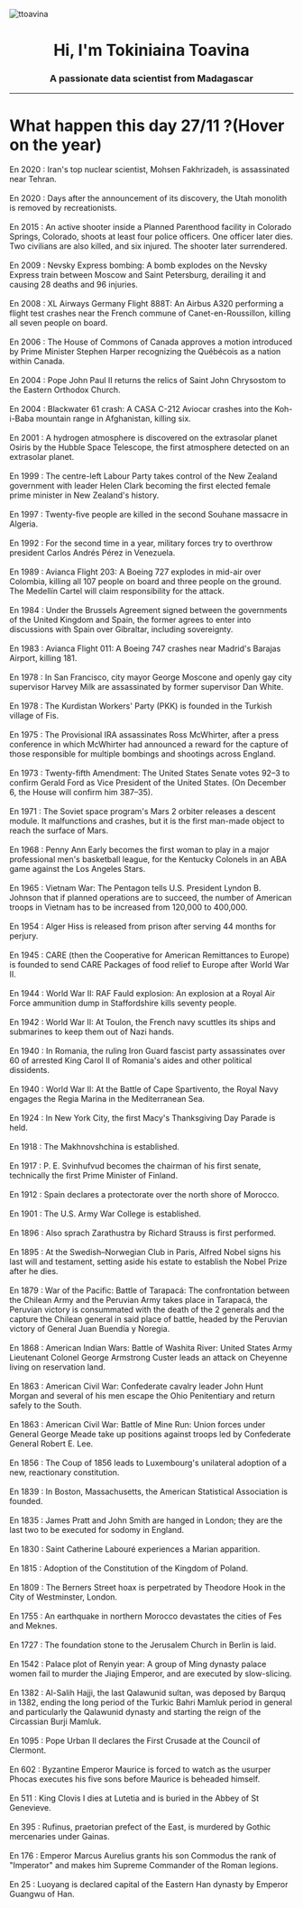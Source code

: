 
<p align="left"> <img src="https://komarev.com/ghpvc/?username=ttoavina&label=Profile%20views&color=0e75b6&style=flat" alt="ttoavina" /> </p>
<h1 align="center">Hi, I'm Tokiniaina Toavina</h1>
<h3 align="center">A passionate data scientist from Madagascar</h3>
    
<hr/>
<h1> What happen this day 27/11 ?(Hover on the year)</h1>

En 2020 : Iran's top nuclear scientist, Mohsen Fakhrizadeh, is assassinated near Tehran.
<br/><br/>
En 2020 : Days after the announcement of its discovery, the Utah monolith is removed by recreationists.
<br/><br/>
En 2015 : An active shooter inside a Planned Parenthood facility in Colorado Springs, Colorado, shoots at least four police officers. One officer later dies. Two civilians are also killed, and six injured. The shooter later surrendered.
<br/><br/>
En 2009 : Nevsky Express bombing: A bomb explodes on the Nevsky Express train between Moscow and Saint Petersburg, derailing it and causing 28 deaths and 96 injuries.
<br/><br/>
En 2008 : XL Airways Germany Flight 888T: An Airbus A320 performing a flight test crashes near the French commune of Canet-en-Roussillon, killing all seven people on board.
<br/><br/>
En 2006 : The House of Commons of Canada approves a motion introduced by Prime Minister Stephen Harper recognizing the Québécois as a nation within Canada.
<br/><br/>
En 2004 : Pope John Paul II returns the relics of Saint John Chrysostom to the Eastern Orthodox Church.
<br/><br/>
En 2004 : Blackwater 61 crash: A CASA C-212 Aviocar crashes into the Koh-i-Baba mountain range in Afghanistan, killing six.
<br/><br/>
En 2001 : A hydrogen atmosphere is discovered on the extrasolar planet Osiris by the Hubble Space Telescope, the first atmosphere detected on an extrasolar planet.
<br/><br/>
En 1999 : The centre-left Labour Party takes control of the New Zealand government with leader Helen Clark becoming the first elected female prime minister in New Zealand's history.
<br/><br/>
En 1997 : Twenty-five people are killed in the second Souhane massacre in Algeria.
<br/><br/>
En 1992 : For the second time in a year, military forces try to overthrow president Carlos Andrés Pérez in Venezuela.
<br/><br/>
En 1989 : Avianca Flight 203: A Boeing 727 explodes in mid-air over Colombia, killing all 107 people on board and three people on the ground. The Medellín Cartel will claim responsibility for the attack.
<br/><br/>
En 1984 : Under the Brussels Agreement signed between the governments of the United Kingdom and Spain, the former agrees to enter into discussions with Spain over Gibraltar, including sovereignty.
<br/><br/>
En 1983 : Avianca Flight 011: A Boeing 747 crashes near Madrid's Barajas Airport, killing 181.
<br/><br/>
En 1978 : In San Francisco, city mayor George Moscone and openly gay city supervisor Harvey Milk are assassinated by former supervisor Dan White.
<br/><br/>
En 1978 : The Kurdistan Workers' Party (PKK) is founded in the Turkish village of Fis.
<br/><br/>
En 1975 : The Provisional IRA assassinates Ross McWhirter, after a press conference in which McWhirter had announced a reward for the capture of those responsible for multiple bombings and shootings across England.
<br/><br/>
En 1973 : Twenty-fifth Amendment: The United States Senate votes 92–3 to confirm Gerald Ford as Vice President of the United States. (On December 6, the House will confirm him 387–35).
<br/><br/>
En 1971 : The Soviet space program's Mars 2 orbiter releases a descent module. It malfunctions and crashes, but it is the first man-made object to reach the surface of Mars.
<br/><br/>
En 1968 : Penny Ann Early becomes the first woman to play in a major professional men's basketball league, for the Kentucky Colonels in an ABA game against the Los Angeles Stars.
<br/><br/>
En 1965 : Vietnam War: The Pentagon tells U.S. President Lyndon B. Johnson that if planned operations are to succeed, the number of American troops in Vietnam has to be increased from 120,000 to 400,000.
<br/><br/>
En 1954 : Alger Hiss is released from prison after serving 44 months for perjury.
<br/><br/>
En 1945 : CARE (then the Cooperative for American Remittances to Europe) is founded to send CARE Packages of food relief to Europe after World War II.
<br/><br/>
En 1944 : World War II: RAF Fauld explosion: An explosion at a Royal Air Force ammunition dump in Staffordshire kills seventy people.
<br/><br/>
En 1942 : World War II: At Toulon, the French navy scuttles its ships and submarines to keep them out of Nazi hands.
<br/><br/>
En 1940 : In Romania, the ruling Iron Guard fascist party assassinates over 60 of arrested King Carol II of Romania's aides and other political dissidents.
<br/><br/>
En 1940 : World War II: At the Battle of Cape Spartivento, the Royal Navy engages the Regia Marina in the Mediterranean Sea.
<br/><br/>
En 1924 : In New York City, the first Macy's Thanksgiving Day Parade is held.
<br/><br/>
En 1918 : The Makhnovshchina is established.
<br/><br/>
En 1917 : P. E. Svinhufvud becomes the chairman of his first senate, technically the first Prime Minister of Finland.
<br/><br/>
En 1912 : Spain declares a protectorate over the north shore of Morocco.
<br/><br/>
En 1901 : The U.S. Army War College is established.
<br/><br/>
En 1896 : Also sprach Zarathustra by Richard Strauss is first performed.
<br/><br/>
En 1895 : At the Swedish–Norwegian Club in Paris, Alfred Nobel signs his last will and testament, setting aside his estate to establish the Nobel Prize after he dies.
<br/><br/>
En 1879 : War of the Pacific: Battle of Tarapacá: The confrontation between the Chilean Army and the Peruvian Army takes place in Tarapacá, the Peruvian victory is consummated with the death of the 2 generals and the capture the Chilean general in said place of battle, headed by the Peruvian victory of General Juan Buendía y Noregia.
<br/><br/>
En 1868 : American Indian Wars: Battle of Washita River: United States Army Lieutenant Colonel George Armstrong Custer leads an attack on Cheyenne living on reservation land.
<br/><br/>
En 1863 : American Civil War: Confederate cavalry leader John Hunt Morgan and several of his men escape the Ohio Penitentiary and return safely to the South.
<br/><br/>
En 1863 : American Civil War: Battle of Mine Run: Union forces under General George Meade take up positions against troops led by Confederate General Robert E. Lee.
<br/><br/>
En 1856 : The Coup of 1856 leads to Luxembourg's unilateral adoption of a new, reactionary constitution.
<br/><br/>
En 1839 : In Boston, Massachusetts, the American Statistical Association is founded.
<br/><br/>
En 1835 : James Pratt and John Smith are hanged in London; they are the last two to be executed for sodomy in England.
<br/><br/>
En 1830 : Saint Catherine Labouré experiences a Marian apparition.
<br/><br/>
En 1815 : Adoption of the Constitution of the Kingdom of Poland.
<br/><br/>
En 1809 : The Berners Street hoax is perpetrated by Theodore Hook in the City of Westminster, London.
<br/><br/>
En 1755 : An earthquake in northern Morocco devastates the cities of Fes and Meknes.
<br/><br/>
En 1727 : The foundation stone to the Jerusalem Church in Berlin is laid.
<br/><br/>
En 1542 : Palace plot of Renyin year: A group of Ming dynasty palace women fail to murder the Jiajing Emperor, and are executed by slow-slicing.
<br/><br/>
En 1382 : Al-Salih Hajji, the last Qalawunid sultan, was deposed by Barquq in 1382, ending the long period of the Turkic Bahri Mamluk period in general and particularly the Qalawunid dynasty and starting the reign of the Circassian Burji Mamluk.
<br/><br/>
En 1095 : Pope Urban II declares the First Crusade at the Council of Clermont.
<br/><br/>
En 602 : Byzantine Emperor Maurice is forced to watch as the usurper Phocas executes his five sons before Maurice is beheaded himself.
<br/><br/>
En 511 : King Clovis I dies at Lutetia and is buried in the Abbey of St Genevieve.
<br/><br/>
En 395 : Rufinus, praetorian prefect of the East, is murdered by Gothic mercenaries under Gainas.
<br/><br/>
En 176 : Emperor Marcus Aurelius grants his son Commodus the rank of "Imperator" and makes him Supreme Commander of the Roman legions.
<br/><br/>
En 25 : Luoyang is declared capital of the Eastern Han dynasty by Emperor Guangwu of Han.
<br/><br/>

